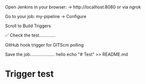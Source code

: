 Open Jenkins in your browser:
→ http://localhost:8080 or via ngrok

Go to your job: my-pipeline → Configure

Scroll to Build Triggers

✅ Check the test.............

GitHub hook trigger for GITScm polling


Save the job....................
hello
echo "# Test" >> README.md
# Trigger test
